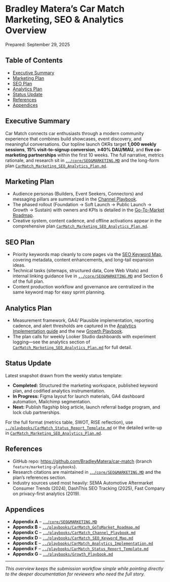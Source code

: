 # Bradley Matera’s Car Match Marketing, SEO & Analytics Overview
Prepared: September 29, 2025


## Table of Contents
- [Executive Summary](#executive-summary)
- [Marketing Plan](#marketing-plan)
- [SEO Plan](#seo-plan)
- [Analytics Plan](#analytics-plan)
- [Status Update](#status-update)
- [References](#references)
- [Appendices](#appendices)

## Executive Summary
Car Match connects car enthusiasts through a modern community experience that combines build showcases, event discovery, and meaningful conversations. Our topline launch OKRs target **1,000 weekly sessions**, **15% visit-to-signup conversion**, **≥40% DAU/MAU**, and **five co-marketing partnerships** within the first 10 weeks. The full narrative, metrics rationale, and research sit in [`../core/SEO&MARKETING.MD`](../core/SEO&MARKETING.MD) and the long-form plan [`CarMatch_Marketing_SEO_Analytics_Plan.md`](CarMatch_Marketing_SEO_Analytics_Plan.md).

## Marketing Plan
- Audience personas (Builders, Event Seekers, Connectors) and messaging pillars are summarized in the [Channel Playbook](../playbooks/CarMatch_Channel_Playbook.md).
- The phased rollout (Foundation → Soft Launch → Public Launch → Growth → Sustain) with owners and KPIs is detailed in the [Go-To-Market Roadmap](../playbooks/CarMatch_GoToMarket_Roadmap.md).
- Creative system, content cadence, and offline activations appear in the comprehensive plan [`CarMatch_Marketing_SEO_Analytics_Plan.md`](CarMatch_Marketing_SEO_Analytics_Plan.md#5-content--creative-system).

## SEO Plan
- Priority keywords map cleanly to core pages via the [SEO Keyword Map](../playbooks/CarMatch_SEO_Keyword_Map.md), covering metadata, content enhancements, and long-tail expansion ideas.
- Technical tasks (sitemaps, structured data, Core Web Vitals) and internal linking guidance live in [`../core/SEO&MARKETING.MD`](../core/SEO&MARKETING.MD#on-page-content-optimization) and Section 6 of the full plan.
- Content production workflow and governance are centralized in the same keyword map for easy sprint planning.

## Analytics Plan
- Measurement framework, GA4/ Plausible implementation, reporting cadence, and alert thresholds are captured in the [Analytics Implementation guide](../playbooks/CarMatch_Analytics_Implementation.md) and the new [Growth Playbook](../playbooks/Growth_Playbook.md).
- The plan calls for weekly Looker Studio dashboards with experiment logging—see the analytics section of [`CarMatch_Marketing_SEO_Analytics_Plan.md`](CarMatch_Marketing_SEO_Analytics_Plan.md#7-analytics--measurement) for full detail.

## Status Update
Latest snapshot drawn from the weekly status template:
- **Completed:** Structured the marketing workspace, published keyword plan, and codified analytics instrumentation.
- **In Progress:** Figma layout for launch materials, GA4 dashboard automation, Mailchimp segmentation.
- **Next:** Publish flagship blog article, launch referral badge program, and lock club partnerships.

For the full format (metrics table, SWOT, RISE reflection), use [`../playbooks/CarMatch_Status_Report_Template.md`](../playbooks/CarMatch_Status_Report_Template.md) or the detailed write-up in [`CarMatch_Marketing_SEO_Analytics_Plan.md`](CarMatch_Marketing_SEO_Analytics_Plan.md#10-week-in-review-status-update).

## References
- GitHub repo: <https://github.com/BradleyMatera/car-match> (branch `feature/marketing-playbooks`).
- Research citations are maintained in [`../core/SEO&MARKETING.MD`](../core/SEO&MARKETING.MD#13-contact--approvals) and the plan’s references section.
- Industry sources used most heavily: SEMA Automotive Aftermarket Consumer Trends (2024), DashThis SEO Tracking (2025), Fast Company on privacy-first analytics (2019).

## Appendices
- **Appendix A** – [`../core/SEO&MARKETING.MD`](../core/SEO&MARKETING.MD)
- **Appendix B** – [`../playbooks/CarMatch_GoToMarket_Roadmap.md`](../playbooks/CarMatch_GoToMarket_Roadmap.md)
- **Appendix C** – [`../playbooks/CarMatch_Channel_Playbook.md`](../playbooks/CarMatch_Channel_Playbook.md)
- **Appendix D** – [`../playbooks/CarMatch_SEO_Keyword_Map.md`](../playbooks/CarMatch_SEO_Keyword_Map.md)
- **Appendix E** – [`../playbooks/CarMatch_Analytics_Implementation.md`](../playbooks/CarMatch_Analytics_Implementation.md)
- **Appendix F** – [`../playbooks/CarMatch_Status_Report_Template.md`](../playbooks/CarMatch_Status_Report_Template.md)
- **Appendix G** – [`../playbooks/Growth_Playbook.md`](../playbooks/Growth_Playbook.md)

---

*This overview keeps the submission workflow simple while pointing directly to the deeper documentation for reviewers who need the full story.*
